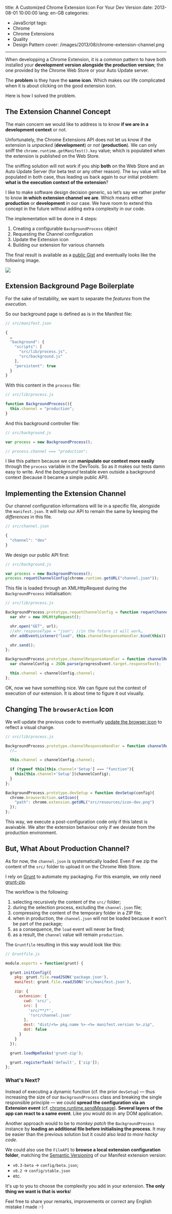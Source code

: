 title: A Customized Chrome Extension Icon For Your Dev Version
date: 2013-08-01 10:00:00
lang: en-GB
categories:
- JavaScript
tags:
- Chrome
- Chrome Extensions
- Quality
- Design Pattern
cover: /images/2013/08/chrome-extension-channel.png
---

When developping a Chrome Extension, it is a common pattern to have both installed your **development version alongside the production version**; the one provided by the Chrome Web Store or your Auto Update server.

The **problem** is they have the **same icon**. Which makes our life complicated when it is about clicking on the good extension icon.

Here is how I solved the problem.

<!--more-->

## The Extension Channel Concept

The main concern we would like to address is to know **if we are in a development context** or not.

Unfortunately, the Chrome Extensions API does not let us know if  the extension is *unpacked* (**development**) or *not* (**production**). We can only sniff the `chrome.runtime.getManifest().key` value; which is populated when the extension is published on the Web Store.

The sniffing solution will not work if you ship **both** on the Web Store and an Auto Update Server (for beta test or any other reason). The `key` value will be populated in both case, thus leading us back again to our initial problem: **what is the execution context of the extension**?

I like to make software design decision generic, so let’s say we rather prefer to know **in which extension channel we are**. Which means either **production** or **development** in our case. We have room to extend this concept in the future without adding extra complexity in our code.

The implementation will be done in 4 steps:

1. Creating a configurable `BackgroundProcess` object
1. Requesting the Channel configuration
1. Update the Extension icon
1. Building our extension for various channels

The final result is available as a [public Gist](https://gist.github.com/oncletom/6126549) and eventually looks like the following image.

![](https://oncletom.io/images/2013/08/chrome-extension-channel-icons.png)

## Extension Background Page Boilerplate

For the sake of testability, we want to separate the *features* from the *execution*.

So our background page is defined as is in the Manifest file:

```javascript
// src/manifest.json

{
  …
  "background": {
    "scripts": [
      "src/lib/process.js",
      "src/background.js"
    ],
    "persistent": true
  }
}
```

With this content in the `process` file:

```javascript
// src/lib/process.js

function BackgroundProcess(){
  this.channel = "production";
}
```

And this background controller file:

```javascript
// src/background.js

var process = new BackgroundProcess();

// process.channel === "production";
```

I like this pattern because we can **manipulate our context more easily** through the `process` variable in the DevTools. So as it makes our tests damn easy to write. And the *background* testable even outside a background context (because it became a simple public API).

## Implementing the Extension Channel

Our channel configuration informations will lie in a specific file, alongside the `manifest.json`. It will help our API to remain the same by keeping the *differences* in this file.

```javascript
// src/channel.json

{
  "channel": "dev"
}
```

We design our public API first:

```javascript
// src/background.js

var process = new BackgroundProcess();
process.requetChannelConfig(chrome.runtime.getURL("channel.json"));
```

This file is loaded through an XMLHttpRequest during the `BackgroundProcess` initialisation:

```javascript
// src/lib/process.js

BackgroundProcess.prototype.requetChannelConfig = function requetChannelConfig(url){
  var xhr = new XMLHttpRequest();

  xhr.open("GET", url);
  //xhr.responseType = "json"; //in the future it will work…
  xhr.addEventListener("load", this.channelResponseHandler.bind(this));

  xhr.send();
};

BackgroundProcess.prototype.channelResponseHandler = function channelResponseHandler(progressEvent){
  var channelConfig = JSON.parse(progressEvent.target.responseText);

  this.channel = channelConfig.channel;
};
```

OK, now we have something nice. We can figure out the context of execution of our extension. It is about time to figure it out visually.

## Changing The `browserAction` Icon

We will update the previous code to eventually [update the browser icon](http://developer.chrome.com/extensions/browserAction.html#method-setIcon) to reflect a visual change.

```javascript
// src/lib/process.js

BackgroundProcess.prototype.channelResponseHandler = function channelResponseHandler(progressEvent){
  //…

  this.channel = channelConfig.channel;

  if (typeof this[this.channel+'Setup'] === "function"){
    this[this.channel+'Setup'](channelConfig);
  }
};

BackgroundProcess.prototype.devSetup = function devSetup(config){
  chrome.browserAction.setIcon({
    "path": chrome.extension.getURL("src/resources/icon-dev.png")
  });
};
```

This way, we execute a post-configuration code only if this latest is avaivable. We alter the extension behaviour only if we  deviate from the production environment.

## But, What About Production Channel?

As for now, the `channel.json` is systematically loaded. Even if we zip the content of the `src/` folder to upload it on the Chrome Web Store.

I rely on [Grunt](http://gruntjs.com) to automate my packaging. For this example, we only need [grunt-zip](https://github.com/twolfson/grunt-zip).

The workflow is the following:

1. selecting recursively the content of the `src/` folder;
1. during the selection process, excluding the `channel.json` file;
1. compressing the content of the temporary folder in a ZIP file;
1. when in production, the `channel.json` will not be loaded because it won't be part of the package;
1. as a consequence, the `load` event will never be fired;
1. as a result, the `channel` value will remain `production`.

The `Gruntfile` resulting in this way would look like this:

```javascript
// Gruntfile.js

module.exports = function(grunt) {

  grunt.initConfig({
    pkg: grunt.file.readJSON('package.json'),
    manifest: grunt.file.readJSON('src/manifest.json'),

    zip: {
      extension: {
        cwd: 'src/',
        src: [
          'src/**/*',
          '!src/channel.json'
        ],
        dest: "dist/<%= pkg.name %>-<%= manifest.version %>.zip",
        dot: false
      }
    }
  });

  grunt.loadNpmTasks('grunt-zip');

  grunt.registerTask('default', ['zip']);
};
```

### What's Next?

Instead of executing a dynamic function (cf. the prior `devSetup`) — thus increasing the size of our `BackgroundProcess` class and breaking the single responsible principle — we could **spread the configuration via an Extension event** (cf. [chrome.runtime.sendMessage](http://developer.chrome.com/extensions/runtime.html#method-sendMessage)). **Several layers of the app can react to a same event**. Like you would do in any DOM application.

Another approach would to be to *monkey patch* the `BackgroundProcess` instance by **loading an additional file before initialising the process**. It may be easier than the previous solution but it could also *lead to more hacky code*.

We could also use the `FileAPI` to **browse a local extension configuration folder**, matching the [Semantic Versioning](http://semver.org/) of our Manifest extension version:

* `v0.3-beta` -> `config/beta.json`;
* `v0.2` -> `config/stable.json`
* etc.

It's up to you to choose the complexity you add in your extension. **The only thing we want is that is works**!

Feel free to share your remarks, improvements or correct any English mistake I made :-)


